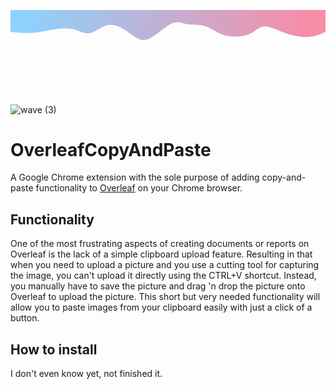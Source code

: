 <svg width="100%" height="100%" id="svg" viewBox="0 0 1440 390" xmlns="http://www.w3.org/2000/svg" class="transition duration-300 ease-in-out delay-150"><defs><linearGradient id="gradient" x1="0%" y1="50%" x2="100%" y2="50%"><stop offset="5%" stop-color="#F78DA7"></stop><stop offset="95%" stop-color="#8ED1FC"></stop></linearGradient></defs><path d="M 0,400 C 0,400 0,300 0,300 C 22.062292968560136,289.71174907407936 44.12458593712027,279.4234981481587 74,277 C 103.87541406287973,274.5765018518413 141.56394922007905,280.0177564814445 179,293 C 216.43605077992095,305.9822435185555 253.61961718256367,326.50547592606347 280,325 C 306.3803828174363,323.49452407393653 321.95758204966637,299.9603398143017 353,288 C 384.04241795033363,276.0396601856983 430.55005461877096,275.65316481672994 465,286 C 499.44994538122904,296.34683518327006 521.8421994752497,317.4270009187788 549,326 C 576.1578005247503,334.5729990812212 608.0811474802302,330.6388315081551 633,335 C 657.9188525197698,339.3611684918449 675.8332106038291,352.0176730486009 706,337 C 736.1667893961709,321.9823269513991 778.5860101044531,279.2904762974414 811,267 C 843.4139898955469,254.70952370255864 865.8227489783586,272.82042176163367 894,293 C 922.1772510216414,313.17957823836633 956.1229939821126,335.4278366560241 988,332 C 1019.8770060178874,328.5721633439759 1049.685275093191,299.46823161426977 1076,294 C 1102.314724906809,288.53176838573023 1125.1359056451242,306.69923688689676 1157,313 C 1188.8640943548758,319.30076311310324 1229.7711023263125,313.73482083814315 1262,308 C 1294.2288976736875,302.26517916185685 1317.779685049625,296.36147976053053 1346,295 C 1374.220314950375,293.63852023946947 1407.1101574751874,296.81926011973474 1440,300 C 1440,300 1440,400 1440,400 Z" stroke="none" stroke-width="0" fill="url(#gradient)" fill-opacity="1" class="transition-all duration-300 ease-in-out delay-150 path-2" transform="rotate(-180 720 200)"></path></svg>

![wave (3)](https://github.com/simonsejse/OverleafCopyAndPaste/assets/20711558/0ea79561-a1ea-428c-9d03-5f62eeaa6caf)

# OverleafCopyAndPaste
A Google Chrome extension with the sole purpose of adding copy-and-paste functionality to [Overleaf](https://www.overleaf.com/) on your Chrome browser.

## Functionality
One of the most frustrating aspects of creating documents or reports on Overleaf is the lack of a simple clipboard upload feature. 
Resulting in that when you need to upload a picture and you use a cutting tool for capturing the image, you can't upload it directly using the CTRL+V shortcut. 
Instead, you manually have to save the picture and drag 'n drop the picture onto Overleaf to upload the picture. 
This short but very needed functionality will allow you to paste images from your clipboard easily with just a click of a button.

## How to install
I don't even know yet, not finished it.

